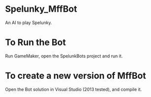Spelunky_MffBot
===============

An AI to play Spelunky.

# To Run the Bot
Run GameMaker, open the SpelunkBots project and run it.

# To create a new version of MffBot
Open the Bot solution in Visual Studio (2013 tested), and compile it.